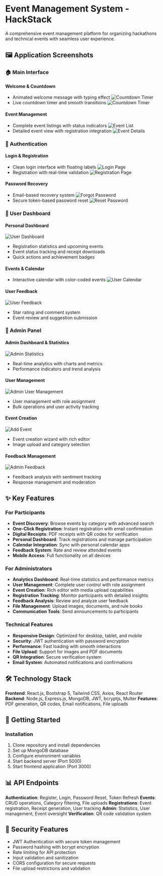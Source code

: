 # Event Management System - HackStack

A comprehensive event management platform for organizing hackathons and technical events with seamless user experience.

## 🖼️ Application Screenshots

### 🏠 Main Interface

#### Welcome & Countdown
- Animated welcome message with typing effect
![Countdown Timer](https://github.com/adityagupta000/HackStack/blob/53ce21c07ad7d167bc2db5cd5a4af2e3a33cccfd/HackStack/Home.png)
- Live countdown timer and smooth transitions
![Countdown Timer](https://github.com/adityagupta000/HackStack/blob/53ce21c07ad7d167bc2db5cd5a4af2e3a33cccfd/HackStack/Countdown.png)

#### Event Management
- Complete event listings with status indicators
![Event List](https://github.com/adityagupta000/HackStack/blob/53ce21c07ad7d167bc2db5cd5a4af2e3a33cccfd/HackStack/Event_list.png)
- Detailed event view with registration integration
![Event Details](https://github.com/adityagupta000/HackStack/blob/53ce21c07ad7d167bc2db5cd5a4af2e3a33cccfd/HackStack/Detail_event.png)

### 🔐 Authentication

#### Login & Registration
- Clean login interface with floating labels
![Login Page](https://github.com/adityagupta000/HackStack/blob/53ce21c07ad7d167bc2db5cd5a4af2e3a33cccfd/HackStack/login.png)
- Registration with real-time validation
![Registration Page](https://github.com/adityagupta000/HackStack/blob/53ce21c07ad7d167bc2db5cd5a4af2e3a33cccfd/HackStack/Register.png)

#### Password Recovery
- Email-based recovery system
![Forgot Password](https://github.com/adityagupta000/HackStack/blob/53ce21c07ad7d167bc2db5cd5a4af2e3a33cccfd/HackStack/Forgot_password.png)
- Secure token-based password reset
![Reset Password](https://github.com/adityagupta000/HackStack/blob/53ce21c07ad7d167bc2db5cd5a4af2e3a33cccfd/HackStack/Reset_Password.png)

### 👤 User Dashboard

#### Personal Dashboard
![User Dashboard](https://github.com/adityagupta000/HackStack/blob/53ce21c07ad7d167bc2db5cd5a4af2e3a33cccfd/HackStack/User_dashboard.png)
- Registration statistics and upcoming events
- Event status tracking and receipt downloads
- Quick actions and achievement badges

#### Events & Calendar
- Interactive calendar with color-coded events
![User Calendar](https://github.com/adityagupta000/HackStack/blob/53ce21c07ad7d167bc2db5cd5a4af2e3a33cccfd/HackStack/User_calender.png)

#### User Feedback
![User Feedback](https://github.com/adityagupta000/HackStack/blob/53ce21c07ad7d167bc2db5cd5a4af2e3a33cccfd/HackStack/User_Feedback.png)
- Star rating and comment system
- Event review and suggestion submission

### 🔧 Admin Panel

#### Admin Dashboard & Statistics
![Admin Statistics](https://github.com/adityagupta000/HackStack/blob/53ce21c07ad7d167bc2db5cd5a4af2e3a33cccfd/HackStack/Admin_Stats.png)
- Real-time analytics with charts and metrics
- Performance indicators and trend analysis

#### User Management
![Admin User Management](https://github.com/adityagupta000/HackStack/blob/53ce21c07ad7d167bc2db5cd5a4af2e3a33cccfd/HackStack/Admin_User.png)
- User management with role assignment
- Bulk operations and user activity tracking

#### Event Creation
![Add Event](https://github.com/adityagupta000/HackStack/blob/53ce21c07ad7d167bc2db5cd5a4af2e3a33cccfd/HackStack/Add_Event.png)
- Event creation wizard with rich editor
- Image upload and category selection

#### Feedback Management
![Admin Feedback](https://github.com/adityagupta000/HackStack/blob/53ce21c07ad7d167bc2db5cd5a4af2e3a33cccfd/HackStack/Feedback.png)
- Feedback analysis with sentiment tracking
- Response management and moderation

## ✨ Key Features

### For Participants
- **Event Discovery**: Browse events by category with advanced search
- **One-Click Registration**: Instant registration with email confirmation
- **Digital Receipts**: PDF receipts with QR codes for verification
- **Personal Dashboard**: Track registrations and manage participation
- **Calendar Integration**: Sync with personal calendar apps
- **Feedback System**: Rate and review attended events
- **Mobile Access**: Full functionality on all devices

### For Administrators
- **Analytics Dashboard**: Real-time statistics and performance metrics
- **User Management**: Complete user control with role assignment
- **Event Creation**: Rich editor with media upload capabilities
- **Registration Tracking**: Monitor participants with detailed insights
- **Feedback Analysis**: Review and analyze user feedback
- **File Management**: Upload images, documents, and rule books
- **Communication Tools**: Send announcements to participants

### Technical Features
- **Responsive Design**: Optimized for desktop, tablet, and mobile
- **Security**: JWT authentication with password encryption
- **Performance**: Fast loading with smooth interactions
- **File Upload**: Support for images and PDF documents
- **QR Integration**: Secure verification system
- **Email System**: Automated notifications and confirmations

## 🛠️ Technology Stack

**Frontend**: React.js, Bootstrap 5, Tailwind CSS, Axios, React Router
**Backend**: Node.js, Express.js, MongoDB, JWT, bcryptjs, Multer
**Features**: PDF generation, QR codes, Email notifications, File uploads

## 🚀 Getting Started

### Installation
1. Clone repository and install dependencies
2. Set up MongoDB database
3. Configure environment variables
4. Start backend server (Port 5000)
5. Start frontend application (Port 3000)

## 📊 API Endpoints

**Authentication**: Register, Login, Password Reset, Token Refresh
**Events**: CRUD operations, Category filtering, File uploads
**Registrations**: Event registration, Receipt generation, User tracking
**Admin**: Statistics, User management, Event oversight
**Verification**: QR code validation system

## 🔐 Security Features

- JWT Authentication with secure token management
- Password hashing with bcrypt encryption
- Rate limiting for API protection
- Input validation and sanitization
- CORS configuration for secure requests
- File upload restrictions and validation
